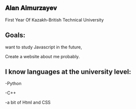 ## 𝐀𝐥𝐚𝐧 𝐀𝐢𝐦𝐮𝐫𝐳𝐚𝐲𝐞𝐯 

First Year Of Kazakh-British Technical University

## Goals: 
want to study Javascript in the future,

Create a website about me probably.


## I know languages at the university level:

-Python

-C++

-a bit of Html and CSS


